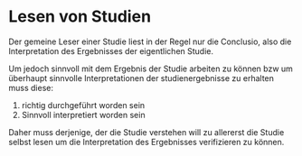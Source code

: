 # Lesen von Studien
Der gemeine Leser einer Studie liest in der Regel nur die Conclusio, also die Interpretation des Ergebnisses der eigentlichen Studie.

Um jedoch sinnvoll mit dem Ergebnis der Studie arbeiten zu können bzw um überhaupt sinnvolle Interpretationen der studienergebnisse zu erhalten muss diese:
1. richtig durchgeführt worden sein
2. Sinnvoll interpretiert worden sein

Daher muss derjenige, der die Studie verstehen will zu allererst die Studie selbst lesen um die Interpretation des Ergebnisses verifizieren zu können.